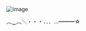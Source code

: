 ![image](https://github.com/user-attachments/assets/a087dabc-79d3-4ba9-b9c3-75b920e8b702)

︵‿︵＼・・・．．．…━━━☆ 

